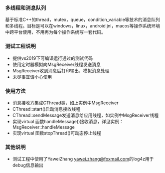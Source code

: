 ### 多线程和消息队列
基于标准C++的thread，mutex，queue，condition_variable等技术的消息队列和多线程。目标是可以在windows，linux，android jni，macos等操作系统环境中跨平台使用，不用再为每个操作系统写一套代码。

### 测试工程说明
+ 提供vs2019下可编译运行通过的测试代码
+ 使用定时器模拟向MsgReceiver线程发送消息
+ MsgReceiver收到消息后打印输出，模拟消息处理
+ 未尽事宜请小心使用

### 使用方法
+ 消息接收方集成CThread类，如上实例中MsgReceiver
+ CThread::start()启动消息接收线程
+ CThread::sendMessage发送消息给应用线程，如实例中MsgReceiver线程
+ 实现virtual 函数handleMessage()接收消息，详见实例： MsgReceiver::handleMessage
+ 实现virtual 函数stopThread()可动态停止线程

### 其他说明
+ 测试工程中使用了YaweiZhang <yawei.zhang@foxmail.com>的log4z用于debug信息输出
